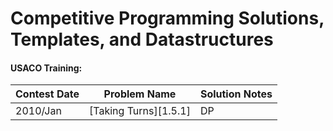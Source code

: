 # Competitive Programming Solutions, Templates, and Datastructures

#### USACO Training:
| Contest Date | Problem Name | Solution Notes |
| -------------- | ------------ | -------------- |
| 2010/Jan | [Taking Turns][1.5.1] | DP |
